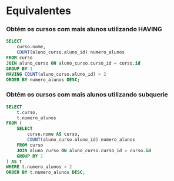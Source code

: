 # Equivalentes

### Obtém os cursos com mais alunos utilizando HAVING

```sql
SELECT
    curso.nome,
    COUNT(aluno_curso.aluno_id) numero_alunos
FROM curso
JOIN aluno_curso ON aluno_curso.curso_id = curso.id
GROUP BY 1
HAVING COUNT(aluno_curso.aluno_id) > 2
ORDER BY numero_alunos DESC;
```

### Obtém os cursos com mais alunos utilizando subquerie

```sql
SELECT
    t.curso,
    t.numero_alunos
FROM (
    SELECT
        curso.nome AS curso,
        COUNT(aluno_curso.aluno_id) numero_alunos
    FROM curso
    JOIN aluno_curso ON aluno_curso.curso_id = curso.id
    GROUP BY 1
) AS t
WHERE t.numero_alunos > 2
ORDER BY t.numero_alunos DESC;
```